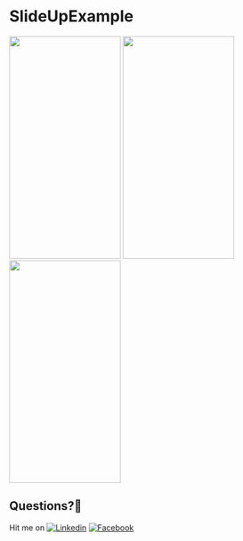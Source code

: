 # SlideUpExample

<img src="https://user-images.githubusercontent.com/7110339/48539659-e3ef1580-e8c8-11e8-83b6-c1d7ae0e4bb6.jpg" width="200" height="400"> <img src="https://user-images.githubusercontent.com/7110339/48539660-e3ef1580-e8c8-11e8-9689-442f1c200fee.jpg" width="200" height="400">    <img src="https://user-images.githubusercontent.com/7110339/48539661-e487ac00-e8c8-11e8-8dbd-634367d1c663.jpg" width="200" height="400">

## Questions?🤔
Hit me on [![Linkedin](https://img.shields.io/badge/Linkedin-Emre%20Karataş-blue.svg)](https://www.linkedin.com/in/emre-karata%C5%9F-062b26a9/)  [![Facebook](https://img.shields.io/badge/Facebook-Emre%20Karataş-blue.svg)](https://www.facebook.com/emre.karatas.311)
